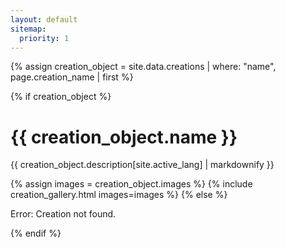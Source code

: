 ```yaml
---
layout: default
sitemap:
  priority: 1
---
```


{% assign creation_object = site.data.creations | where: "name", page.creation_name | first %}

{% if creation_object %}
  <h1>{{ creation_object.name }}</h1>

  {{ creation_object.description[site.active_lang] | markdownify }}

  {% assign images = creation_object.images %}
  {% include creation_gallery.html images=images %}
{% else %}
  <p>Error: Creation not found.</p>
{% endif %}

